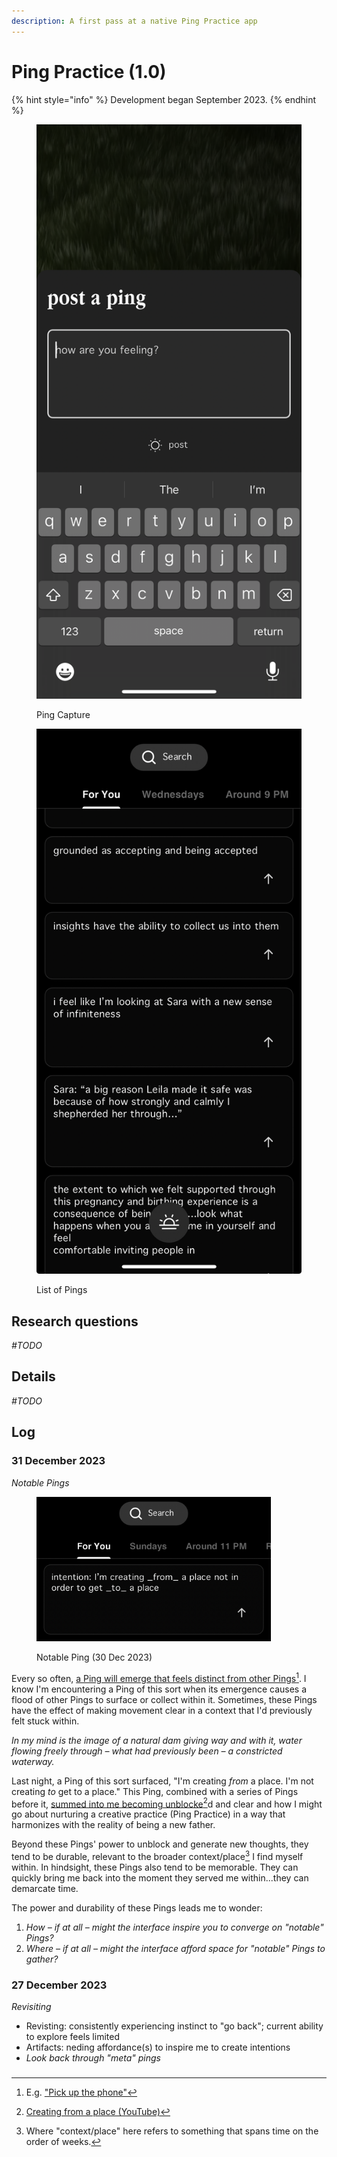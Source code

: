 ```yaml
---
description: A first pass at a native Ping Practice app
---
```


# Ping Practice (1.0)

{% hint style="info" %}
Development began September 2023.
{% endhint %}



<div>

<figure><img src="../.gitbook/assets/IMG_9865.PNG" alt=""><figcaption><p>Ping Capture </p></figcaption></figure>

 

<figure><img src="../.gitbook/assets/IMG_7BC07064FF25-1.jpeg" alt=""><figcaption><p>List of Pings</p></figcaption></figure>

</div>

## Research questions&#x20;

_#TODO_

## Details

_#TODO_

## Log

### 31 December 2023

_Notable Pings_



<figure><img src="../.gitbook/assets/Ping-Creating from a place.jpg" alt="" width="375"><figcaption><p>Notable Ping (30 Dec 2023)</p></figcaption></figure>

Every so often, [a Ping will emerge that feels distinct from other Pings](#user-content-fn-1)[^1]. I know I'm encountering a Ping of this sort when its emergence causes a flood of other Pings to surface or collect within it. Sometimes, these Pings have the effect of making movement clear in a context that I'd previously felt stuck within.&#x20;

_In my mind is the image of a natural dam giving way and with it, water flowing freely through – what had previously been – a constricted waterway._

Last night, a Ping of this sort surfaced, "I'm creating _from_ a place. I'm not creating _to_ get to a place." This Ping, combined with a series of Pings before it, [summed into me becoming unblocke](#user-content-fn-2)[^2]d and clear and how I might go about nurturing a creative practice (Ping Practice) in a way that harmonizes with  the reality of being a new father.

Beyond these Pings' power to unblock and generate new thoughts, they tend to be durable, relevant to the broader context/place[^3] I find myself within. In hindsight, these Pings also tend to be memorable. They can quickly bring me back into the moment they served me within...they can demarcate time.

The power and durability of these Pings leads me to wonder:

1. _How – if at all – might the interface inspire you to converge on "notable" Pings?_
2. _Where – if at all – might the interface afford space for "notable" Pings to gather?_

### 27 December 2023

_Revisiting_&#x20;

* Revisting: consistently experiencing instinct to "go back"; current ability to explore feels limited&#x20;
* Artifacts: neding affordance(s) to inspire me to create intentions&#x20;
* _Look back through "meta" pings_



###

[^1]: E.g. ["Pick up the phone"](https://www.youtube.com/watch?v=avOU29QkuPk\&t=33s)

[^2]: [Creating from a place (YouTube)](https://www.youtube.com/watch?v=FlRLZzxCKZw)

[^3]: Where "context/place" here refers to something that spans time on the order of weeks.
